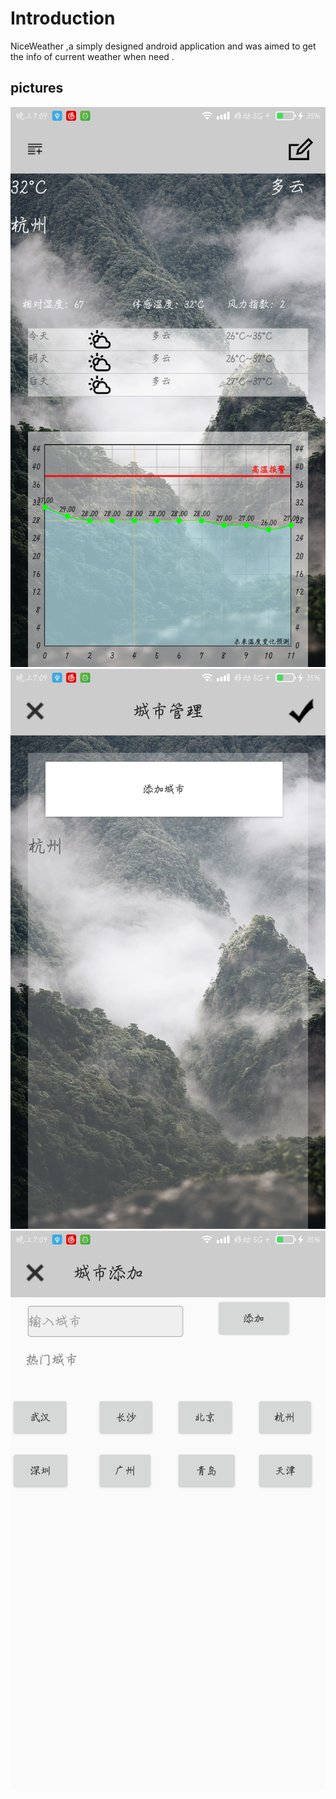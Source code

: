 ﻿

# Introduction

NiceWeather ,a  simply designed  android application and  was aimed to get the info of current weather when need .
## pictures
![main ](https://github.com/Jacsonliu/Liuyifan_test/blob/master/imgs/1.png)
![edit city](https://github.com/Jacsonliu/Liuyifan_test/blob/master/imgs/3.png)
![add city](https://github.com/Jacsonliu/Liuyifan_test/blob/master/imgs/4.png)

